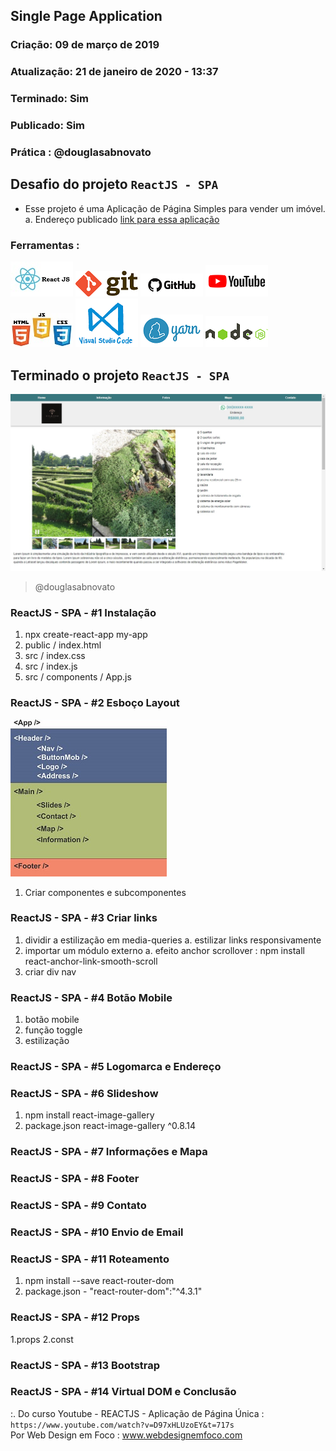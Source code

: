 ## Single Page Application

### Criação: 09 de março de 2019
### Atualização: 21 de janeiro de 2020 - 13:37
### Terminado: Sim
### Publicado: Sim
### Prática : @douglasabnovato

## Desafio do projeto `ReactJS - SPA`
- Esse projeto é uma Aplicação de Página Simples para vender um imóvel.</br>
a. Endereço publicado [link para essa aplicação](https://douglasabnovato.github.io/venderimovel)

### Ferramentas : 
![ReactJS](/images/logo-reactjs.jpg)
![Git](/images/logo-git.png)
![Github](/images/logo-github.png)
![Youtube](/images/logo-youtube.png)
![HTML/CSS/Javascript](/images/logo-html-css-js.jpeg)
![VSCode](/images/logo-VSCode.png)
![Yarn](/images/logo-yarn.png)
![Nodejs](/images/logo-nodejs.png)

## Terminado o projeto `ReactJS - SPA`
![Venda de Imóvel](/images/tela-1.jpg)
>@douglasabnovato

### ReactJS - SPA - #1 Instalação
1. npx create-react-app my-app
2. public / index.html
3. src / index.css
4. src / index.js
5. src / components / App.js

### ReactJS - SPA - #2 Esboço Layout
![Layout App](/esboco-components.jpg)
1. Criar componentes e subcomponentes

### ReactJS - SPA - #3 Criar links
1. dividir a estilização em media-queries
a. estilizar links responsivamente 
2. importar um módulo externo
a. efeito anchor scrollover : npm install react-anchor-link-smooth-scroll 
3. criar div nav

### ReactJS - SPA - #4 Botão Mobile
1. botão mobile
2. função toggle
3. estilização

### ReactJS - SPA - #5 Logomarca e Endereço

### ReactJS - SPA - #6 Slideshow
1. npm install react-image-gallery 
2. package.json react-image-gallery ^0.8.14

### ReactJS - SPA - #7 Informações e Mapa

### ReactJS - SPA - #8 Footer

### ReactJS - SPA - #9 Contato

### ReactJS - SPA - #10 Envio de Email

### ReactJS - SPA - #11 Roteamento
1. npm install --save react-router-dom 
2. package.json - "react-router-dom":"^4.3.1"

### ReactJS - SPA - #12 Props
1.props
2.const

### ReactJS - SPA - #13 Bootstrap

### ReactJS - SPA - #14 Virtual DOM e Conclusão

:. Do curso Youtube - REACTJS - Aplicação de Página Única : `https://www.youtube.com/watch?v=D97xHLUzoEY&t=717s`</br>
Por Web Design em Foco : www.webdesignemfoco.com
